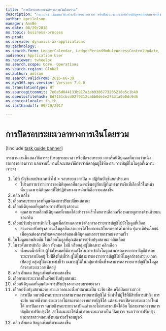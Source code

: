 ```yaml
--- 
title: "การปิดรอบระยะเวลาทางการเงินโดยรวม"
description: "กระบวนงานนี้แสดงวิธีการระงับรอบระยะเวลา หรือปิดรอบระยะเวลาหรือนิติบุคคลที่มากกว่าหนึ่งรายการอย่างถาวร "
author: aprilolson
manager: AnnBe
ms.date: 08/29/2018
ms.topic: business-process
ms.prod: 
ms.service: dynamics-ax-applications
ms.technology: 
ms.search.form: LedgerCalendar, LedgerPeriodModuleAccessControlUpdate, SysLookupPicklist, LedgerFiscalCalendarPeriodStatus
audience: Application User
ms.reviewer: twheeloc
ms.search.scope: Core, Operations
ms.search.region: Global
ms.author: aolson
ms.search.validFrom: 2016-06-30
ms.dyn365.ops.version: Version 7.0.0
ms.translationtype: HT
ms.sourcegitcommit: 7e0a5d044133b917a3eb9386773205218e5c1b40
ms.openlocfilehash: 8d7151cbcd02f9312ca6b0de5e27231a0b0dc9d6
ms.contentlocale: th-th
ms.lasthandoff: 09/29/2017

---
```

# <a name="mass-financial-period-close"></a>การปิดรอบระยะเวลาทางการเงินโดยรวม

[!include [task guide banner](../../includes/task-guide-banner.md)]

กระบวนงานนี้แสดงวิธีการระงับรอบระยะเวลา หรือปิดรอบระยะเวลาหรือนิติบุคคลที่มากกว่าหนึ่งรายการอย่างถาวร  นอกจากนี้ งานนี้จะแสดงวิธีการจำกัดกลุ่มผู้ใช้ที่ลงรายการบัญชีในโมดูลที่เฉพาะเจาะจง

1. ไปที่ บัญชีแยกประเภททั่วไป > รอบระยะเวลาปิด > ปฏิทินบัญชีแยกประเภท
    * โปรดทราบว่ารายการของนิติบุคคลที่แสดงจะขึ้นอยู่กับปฏิทินทางการเงินที่เลือกไว้ในหน้านั้นๆ  เฉพาะนิติบุคคลที่ใช้ปฏิทินทางการเงินที่เลือกจะแสดงขึ้น  
2. คลิก แก้ไข
3. เลือกรอบระยะเวลาที่คุณต้องการปรับเปลี่ยนสถานะ
4. เลือกนิติบุคคลที่คุณต้องการปรับปรุงสถานะ
    * คุณสามารถเลือกนิติบุคคลทั้งหมดได้อย่างรวดเร็วโดยการเลือกเครื่องหมายถูกทางด้านซ้ายบนของกริด  
5. เลือกปรับปรุงการเข้าถึงโมดูลเพื่อกำหนดการเข้าถึงการลงรายการบัญชีไปยังโมดูลที่เลือก
    * สามารถปรับปรุงสถานะโมดูลทีละรายการได้โดยการแก้ไขเรกคอร์ดในกริด  ปุ่มจะมีประโยชน์เมื่อคุณต้องการอัพเดตเรกคอร์ดของนิติบุคคลหลายรายการอย่างรวดเร็ว  
6. ในโมดูลแอพลิเคชัน ให้เลือกโมดูลที่คุณต้องการปรับปรุงสถานะ  คลิกเลือก 
7. ในระดับการเข้าถึง เลือก ทั้งหมด ไม่มี หรือกลุ่มผู้ใช้เฉพาะ  คลิกเลือก 
    * ทั้งหมดนี้บ่งชี้ว่า ผู้ใช้ทั้งหมดที่มีการแก้ไขในการเข้าถึงโมดูลสามารถลงรายการบัญชีถ้ารอบระยะเวลาเปิดอยู่  ไม่มีสิ่งที่บ่งชี้ว่า ผู้ใช้ไม่สามารถลงรายการบัญชีไปที่โมดูลถ้ารอบระยะเวลาเปิดอยู่  กลุ่มผู้ใช้เฉพาะบ่งชี้ว่า เฉพาะผู้ใช้ในกลุ่มเท่านั้นที่จะสามารถลงรายการบัญชีในโมดูลถ้ารอบระยะเวลาเปิดอยู่  
8. คลิก อัพเดต ข้อมูลเพิ่มเติมจะแสดงขึ้น
9. เลือกรอบระยะเวลาอื่นเพื่อปรับปรุงสถานะ
10. เลือกนิติบุคคลที่คุณต้องการปรับปรุงสถานะรอบระยะเวลา
11. เลือกปรับปรุงสถานะรอบระยะเวลาและตั้งค่าสถานะเป็น ระงับ เปิด หรือปิดอย่างถาวร
    * การเปิด หมายถึงรอบระยะเวลาสามารถลงรายการบัญชีได้ ซึ่งทำให้ผู้ใช้ที่มีสิทธิ์การเข้าถึง  การระงับ หมายถึงรอบระยะเวลาไม่สามารถลงรายการบัญชีได้ แต่สามารถเปิดรอบระยะเวลาใหม่ได้  การปิดถาวร หมายถึงรอบระยะเวลาปิดแล้วและไม่สามารถเปิดได้อีก  ไม่สามารถลงรายการบัญชีการปรับปรุงได้  เราไม่แนะนำให้ตั้งค่ารอบระยะเวลาเป็น ปิดถาวร จนกว่าการปรับปรุงและการตรวจสอบทั้งหมดจะเสร็จสมบูรณ์  
12. คลิก อัพเดต ข้อมูลเพิ่มเติมจะแสดงขึ้น


